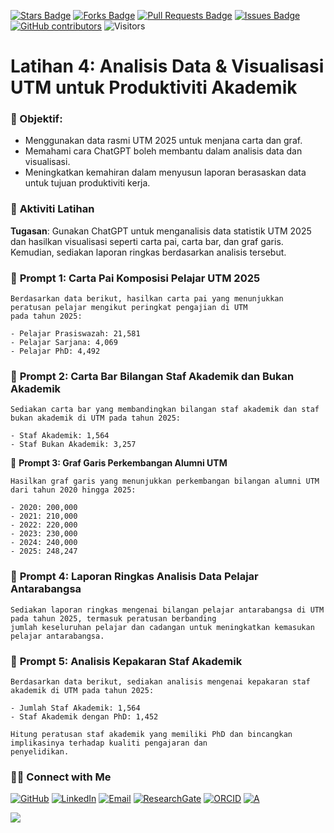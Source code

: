 <a href="https://github.com/drshahizan/short-course/stargazers"><img src="https://img.shields.io/github/stars/drshahizan/short-course" alt="Stars Badge"/></a>
<a href="https://github.com/drshahizan/short-course/network/members"><img src="https://img.shields.io/github/forks/drshahizan/short-course" alt="Forks Badge"/></a>
<a href="https://github.com/drshahizan/short-course/pulls"><img src="https://img.shields.io/github/issues-pr/drshahizan/short-course" alt="Pull Requests Badge"/></a>
<a href="https://github.com/drshahizan/short-course"><img src="https://img.shields.io/github/issues/drshahizan/short-course" alt="Issues Badge"/></a>
<a href="https://github.com/drshahizan/short-course/graphs/contributors"><img alt="GitHub contributors" src="https://img.shields.io/github/contributors/drshahizan/short-course?color=2b9348"></a>
![Visitors](https://api.visitorbadge.io/api/visitors?path=https%3A%2F%2Fgithub.com%2Fdrshahizan%2Fshort-course&labelColor=%23d9e3f0&countColor=%23697689&style=flat)

# Latihan 4: Analisis Data & Visualisasi UTM untuk Produktiviti Akademik

### 🎯 Objektif:

* Menggunakan data rasmi UTM 2025 untuk menjana carta dan graf.
* Memahami cara ChatGPT boleh membantu dalam analisis data dan visualisasi.
* Meningkatkan kemahiran dalam menyusun laporan berasaskan data untuk tujuan produktiviti kerja.

### 📌 **Aktiviti Latihan**

**Tugasan**: Gunakan ChatGPT untuk menganalisis data statistik UTM 2025 dan hasilkan visualisasi seperti carta pai, carta bar, dan graf garis. Kemudian, sediakan laporan ringkas berdasarkan analisis tersebut.

### 💬 **Prompt 1: Carta Pai Komposisi Pelajar UTM 2025**

```
Berdasarkan data berikut, hasilkan carta pai yang menunjukkan peratusan pelajar mengikut peringkat pengajian di UTM
pada tahun 2025:

- Pelajar Prasiswazah: 21,581
- Pelajar Sarjana: 4,069
- Pelajar PhD: 4,492
```

### 💬 **Prompt 2: Carta Bar Bilangan Staf Akademik dan Bukan Akademik**

```
Sediakan carta bar yang membandingkan bilangan staf akademik dan staf bukan akademik di UTM pada tahun 2025:

- Staf Akademik: 1,564
- Staf Bukan Akademik: 3,257
```

💬 **Prompt 3: Graf Garis Perkembangan Alumni UTM**

```
Hasilkan graf garis yang menunjukkan perkembangan bilangan alumni UTM dari tahun 2020 hingga 2025:

- 2020: 200,000
- 2021: 210,000
- 2022: 220,000
- 2023: 230,000
- 2024: 240,000
- 2025: 248,247
```

### 💬 **Prompt 4: Laporan Ringkas Analisis Data Pelajar Antarabangsa**

```
Sediakan laporan ringkas mengenai bilangan pelajar antarabangsa di UTM pada tahun 2025, termasuk peratusan berbanding
jumlah keseluruhan pelajar dan cadangan untuk meningkatkan kemasukan pelajar antarabangsa.
```

### 💬 **Prompt 5: Analisis Kepakaran Staf Akademik**

```
Berdasarkan data berikut, sediakan analisis mengenai kepakaran staf akademik di UTM pada tahun 2025:

- Jumlah Staf Akademik: 1,564
- Staf Akademik dengan PhD: 1,452

Hitung peratusan staf akademik yang memiliki PhD dan bincangkan implikasinya terhadap kualiti pengajaran dan
penyelidikan.
```



### 🙌🏻 Connect with Me
<p align="left">
    <a href="https://github.com/drshahizan" target="_blank"><img alt="GitHub" src="https://img.shields.io/badge/-@drshahizan-181717?style=flat-square&logo=GitHub&logoColor=white"></a>
    <a href="https://www.linkedin.com/in/drshahizan" target="_blank"><img alt="LinkedIn" src="https://img.shields.io/badge/-drshahizan-blue?style=flat-square&logo=Linkedin&logoColor=white&link=https://www.linkedin.com/in/drshahizan/"></a>
    <a href="mailto:shahizan@utm.my" target="_blank"><img alt="Email" src="https://img.shields.io/badge/-shahizan@utm.my-c14438?style=flat-square&logo=Gmail&logoColor=white&link=mailto:shahizan@utm.my.com"></a>
    <a href="https://www.researchgate.net/profile/Mohd-Othman-28" target="_blank"><img alt="ResearchGate" src="https://img.shields.io/badge/-ResearchGate-00CCBB?style=flat-square&logo=ResearchGate&logoColor=white"></a>
    <a href="https://orcid.org/0000-0003-4261-1873" target="_blank"><img alt="ORCID" src="https://img.shields.io/badge/-ORCID-A6CE39?style=flat-square&logo=ORCID&logoColor=white"></a> 
 <a href="https://visitorbadge.io/status?path=https%3A%2F%2Fgithub.com%2Fdrshahizan" target="_blank"><img alt="A" src="https://api.visitorbadge.io/api/visitors?path=https%3A%2F%2Fgithub.com%2Fdrshahizan&labelColor=%23697689&countColor=%23555555&style=plastic"></a>
 
![](https://hit.yhype.me/github/profile?user_id=81284918)
</p>
